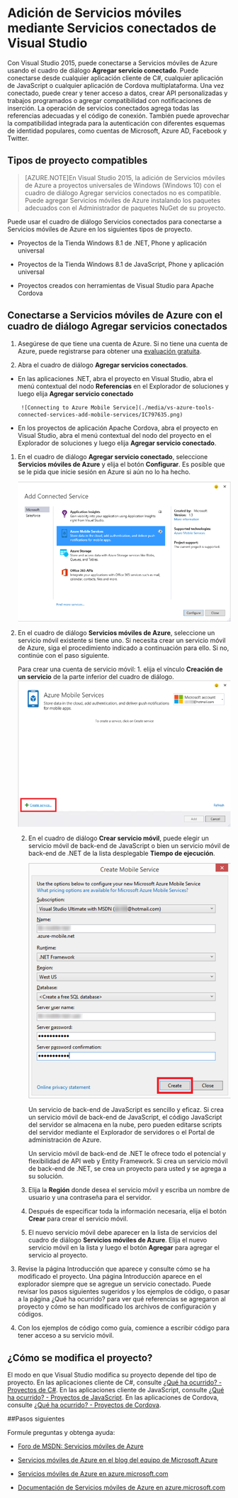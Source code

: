 <properties 
   pageTitle="Adición de servicios móviles con Servicios conectados en Visual Studio | Microsoft Azure"
   description="Adición de Servicios móviles mediante el cuadro de diálogo Agregar servicios conectados de Visual Studio"
   services="visual-studio-online"
   documentationCenter="na"
   authors="patshea123"
   manager="douge"
   editor="tlee" />
<tags 
   ms.service="visual-studio-online"
   ms.devlang="na"
   ms.topic="article"
   ms.tgt_pltfrm="na"
   ms.workload="mobile"
   ms.date="08/12/2015"
   ms.author="patshea" />

# Adición de Servicios móviles mediante Servicios conectados de Visual Studio

Con Visual Studio 2015, puede conectarse a Servicios móviles de Azure usando el cuadro de diálogo **Agregar servicio conectado**. Puede conectarse desde cualquier aplicación cliente de C#, cualquier aplicación de JavaScript o cualquier aplicación de Cordova multiplataforma. Una vez conectado, puede crear y tener acceso a datos, crear API personalizadas y trabajos programados o agregar compatibilidad con notificaciones de inserción. La operación de servicios conectados agrega todas las referencias adecuadas y el código de conexión. También puede aprovechar la compatibilidad integrada para la autenticación con diferentes esquemas de identidad populares, como cuentas de Microsoft, Azure AD, Facebook y Twitter.

## Tipos de proyecto compatibles

>[AZURE.NOTE]En Visual Studio 2015, la adición de Servicios móviles de Azure a proyectos universales de Windows (Windows 10) con el cuadro de diálogo Agregar servicios conectados no es compatible. Puede agregar Servicios móviles de Azure instalando los paquetes adecuados con el Administrador de paquetes NuGet de su proyecto.

Puede usar el cuadro de diálogo Servicios conectados para conectarse a Servicios móviles de Azure en los siguientes tipos de proyecto.

- Proyectos de la Tienda Windows 8.1 de .NET, Phone y aplicación universal

- Proyectos de la Tienda Windows 8.1 de JavaScript, Phone y aplicación universal

- Proyectos creados con herramientas de Visual Studio para Apache Cordova


## Conectarse a Servicios móviles de Azure con el cuadro de diálogo Agregar servicios conectados

1. Asegúrese de que tiene una cuenta de Azure. Si no tiene una cuenta de Azure, puede registrarse para obtener una [evaluación gratuita](http://go.microsoft.com/fwlink/?LinkId=518146).

1. Abra el cuadro de diálogo **Agregar servicios conectados**.
 - En las aplicaciones .NET, abra el proyecto en Visual Studio, abra el menú contextual del nodo **Referencias** en el Explorador de soluciones y luego elija **Agregar servicio conectado**
 
        ![Connecting to Azure Mobile Service](./media/vs-azure-tools-connected-services-add-mobile-services/IC797635.png)

 - En los proyectos de aplicación Apache Cordova, abra el proyecto en Visual Studio, abra el menú contextual del nodo del proyecto en el Explorador de soluciones y luego elija **Agregar servicio conectado**.

1. En el cuadro de diálogo **Agregar servicio conectado**, seleccione **Servicios móviles de Azure** y elija el botón **Configurar**. Es posible que se le pida que inicie sesión en Azure si aún no lo ha hecho.

    ![Adición de un servicio móvil de Azure](./media/vs-azure-tools-connected-services-add-mobile-services/IC797636.png)

1. En el cuadro de diálogo **Servicios móviles de Azure**, seleccione un servicio móvil existente si tiene uno. Si necesita crear un servicio móvil de Azure, siga el procedimiento indicado a continuación para ello. Si no, continúe con el paso siguiente.

    Para crear una cuenta de servicio móvil: 1. elija el vínculo **Creación de un servicio** de la parte inferior del cuadro de diálogo. ![Agregar nuevo servicio conectado móvil](./media/vs-azure-tools-connected-services-add-mobile-services/IC797637.png)




    2. En el cuadro de diálogo **Crear servicio móvil**, puede elegir un servicio móvil de back-end de JavaScript o bien un servicio móvil de back-end de .NET de la lista desplegable **Tiempo de ejecución**. 
  
        ![Creación de un servicio móvil](./media/vs-azure-tools-connected-services-add-mobile-services/IC797638.png)

        Un servicio de back-end de JavaScript es sencillo y eficaz. Si crea un servicio móvil de back-end de JavaScript, el código JavaScript del servidor se almacena en la nube, pero pueden editarse scripts del servidor mediante el Explorador de servidores o el Portal de administración de Azure.

        Un servicio móvil de back-end de .NET le ofrece todo el potencial y flexibilidad de API web y Entity Framework. Si crea un servicio móvil de back-end de .NET, se crea un proyecto para usted y se agrega a su solución.

    1. Elija la **Región** donde desea el servicio móvil y escriba un nombre de usuario y una contraseña para el servidor.
 
    1. Después de especificar toda la información necesaria, elija el botón **Crear** para crear el servicio móvil.
    2. El nuevo servicio móvil debe aparecer en la lista de servicios del cuadro de diálogo **Servicios móviles de Azure**. Elija el nuevo servicio móvil en la lista y luego el botón **Agregar** para agregar el servicio al proyecto.
    

1. Revise la página Introducción que aparece y consulte cómo se ha modificado el proyecto. Una página Introducción aparece en el explorador siempre que se agregue un servicio conectado. Puede revisar los pasos siguientes sugeridos y los ejemplos de código, o pasar a la página ¿Qué ha ocurrido? para ver qué referencias se agregaron al proyecto y cómo se han modificado los archivos de configuración y códigos.

1. Con los ejemplos de código como guía, comience a escribir código para tener acceso a su servicio móvil.

## ¿Cómo se modifica el proyecto?

El modo en que Visual Studio modifica su proyecto depende del tipo de proyecto. En las aplicaciones cliente de C#, consulte [¿Qué ha ocurrido? - Proyectos de C#](http://go.microsoft.com/fwlink/p/?LinkId=513119). En las aplicaciones cliente de JavaScript, consulte [¿Qué ha ocurrido? - Proyectos de JavaScript](http://go.microsoft.com/fwlink/p/?LinkId=513120). En las aplicaciones de Cordova, consulte [¿Qué ha ocurrido? - Proyectos de Cordova](http://go.microsoft.com/fwlink/p/?LinkId=513116).


##Pasos siguientes

Formule preguntas y obtenga ayuda:

 - [Foro de MSDN: Servicios móviles de Azure](https://social.msdn.microsoft.com/forums/azure/home?forum=azuremobile)

 - [Servicios móviles de Azure en el blog del equipo de Microsoft Azure](http://azure.microsoft.com/blog/topics/mobile/)

 - [Servicios móviles de Azure en azure.microsoft.com](http://azure.microsoft.com/services/mobile-services/)

 - [Documentación de Servicios móviles de Azure en azure.microsoft.com](http://azure.microsoft.com/documentation/services/mobile-services/)

<!---HONumber=Oct15_HO3-->